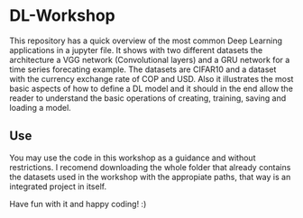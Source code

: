 # DL-Workshop
This repository has a quick overview of the most common Deep Learning applications in a jupyter file. It shows with two different datasets the architecture a VGG network (Convolutional layers) and a GRU network for a time series forecating example. The datasets are CIFAR10 and a dataset with the currency exchange rate of COP and USD. Also it illustrates the most basic aspects of how to define a DL model and it should in the end allow the reader to understand the basic operations of creating, training, saving and loading a model.

## Use
You may use the code in this workshop as a guidance and without restrictions. I recomend downloading the whole folder that already contains the datasets used in the workshop with the appropiate paths, that way is an integrated project in itself.

Have fun with it and happy coding! :)
